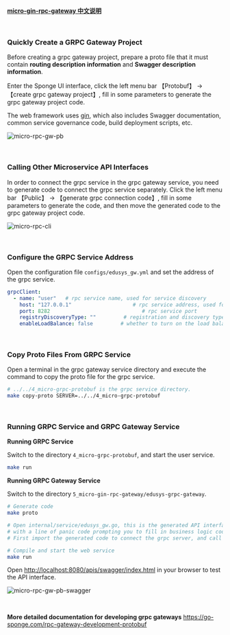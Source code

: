 [**micro-gin-rpc-gateway 中文说明**](https://www.bilibili.com/read/cv23189890)

<br>

### Quickly Create a GRPC Gateway Project

Before creating a grpc gateway project, prepare a proto file that it must contain **routing description information** and **Swagger description information**.

Enter the Sponge UI interface, click the left menu bar 【Protobuf】 → 【create grpc gateway project】, fill in some parameters to generate the grpc gateway project code.

The web framework uses [gin](https://github.com/gin-gonic/gin), which also includes Swagger documentation, common service governance code, build deployment scripts, etc.

![micro-rpc-gw-pb](https://raw.githubusercontent.com/zhufuyi/sponge_examples/main/assets/en_micro-rpc-gw-pb.png)

<br>

### Calling Other Microservice API Interfaces

In order to connect the grpc service in the grpc gateway service, you need to generate code to connect the grpc service separately. Click the left menu bar 【Public】 → 【generate grpc connection code】, fill in some parameters to generate the code, and then move the generated code to the grpc gateway project code.

![micro-rpc-cli](https://raw.githubusercontent.com/zhufuyi/sponge_examples/main/assets/en_micro-rpc-cli.png)

<br>

### Configure the GRPC Service Address

Open the configuration file `configs/edusys_gw.yml` and set the address of the grpc service.

```yaml
grpcClient:
  - name: "user"   # rpc service name, used for service discovery
    host: "127.0.0.1"                    # rpc service address, used for direct connection
    port: 8282                              # rpc service port
    registryDiscoveryType: ""         # registration and discovery types: consul, etcd, nacos, if empty, connecting to server using host and port
    enableLoadBalance: false         # whether to turn on the load balancer
```

<br>

### Copy Proto Files From GRPC Service

Open a terminal in the grpc gateway service directory and execute the command to copy the proto file for the grpc service.

```bash
# ../../4_micro-grpc-protobuf is the grpc service directory.
make copy-proto SERVER=../../4_micro-grpc-protobuf
```

<br>

### Running GRPC Service and GRPC Gateway Service

**Running GRPC Service**

Switch to the directory `4_micro-grpc-protobuf`, and start the user service.

```bash
make run
```

**Running GRPC Gateway Service**

Switch to the directory `5_micro-gin-rpc-gateway/edusys-grpc-gateway`.

```bash
# Generate code
make proto  

# Open internal/service/edusys_gw.go, this is the generated API interface code, 
# with a line of panic code prompting you to fill in business logic code. 
# First import the generated code to connect the grpc server, and call the grpc service method in the business logic.

# Compile and start the web service
make run
```

Open [http://localhost:8080/apis/swagger/index.html](http://localhost:8080/apis/swagger/index.html) in your browser to test the API interface.

![micro-rpc-gw-pb-swagger](https://raw.githubusercontent.com/zhufuyi/sponge_examples/main/assets/micro-rpc-gw-pb-swagger.png)

<br>

**More detailed documentation for developing grpc gateways** https://go-sponge.com/rpc-gateway-development-protobuf

<br>
